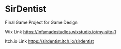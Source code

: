 # SirDentist
Final Game Project for Game Design

Wix Link
https://infamadestudios.wixstudio.io/my-site-1

Itch.io Link
https://sirdentist.itch.io/sirdentist
